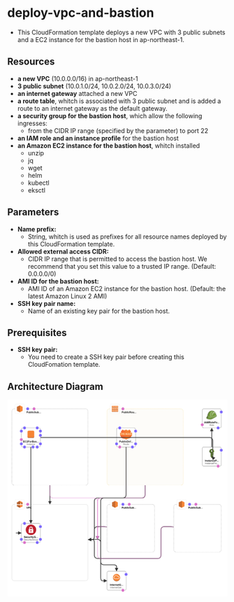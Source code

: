 # deploy-vpc-and-bastion
- This CloudFormation template deploys a new VPC with 3 public subnets and a EC2 instance for the bastion host in ap-northeast-1.
## Resources
- **a new VPC** (10.0.0.0/16) in ap-northeast-1
- **3 public subnet** (10.0.1.0/24, 10.0.2.0/24, 10.0.3.0/24)
- **an internet gateway** attached a new VPC
- **a route table**, whitch is associated with 3 public subnet and is added a route to an internet gateway as the default gateway.
- **a security group for the bastion host**, which allow the following ingresses:
  - from the CIDR IP range (specified by the parameter) to port 22
- **an IAM role and an instance profile** for the bastion host
- **an Amazon EC2 instance for the bastion host**, whitch installed
  - unzip
  - jq
  - wget
  - helm
  - kubectl
  - eksctl

## Parameters
- **Name prefix:**
  - String, whitch is used as prefixes for all resource names deployed by this CloudFormation template.
- **Allowed external access CIDR:**
  - CIDR IP range that is permitted to access the bastion host. We recommend
    that you set this value to a trusted IP range. (Default: 0.0.0.0/0)
- **AMI ID for the bastion host:**
  - AMI ID of an Amazon EC2 instance for the bastion host. (Default: the latest Amazon Linux 2 AMI)
- **SSH key pair name:**
  - Name of an existing key pair for the bastion host.

## Prerequisites
- **SSH key pair:**
  - You need to create a SSH key pair before creating this CloudFomation template.

## Architecture Diagram
![deploy-vpc-and-bastion-designer.png](deploy-vpc-and-bastion.png)
